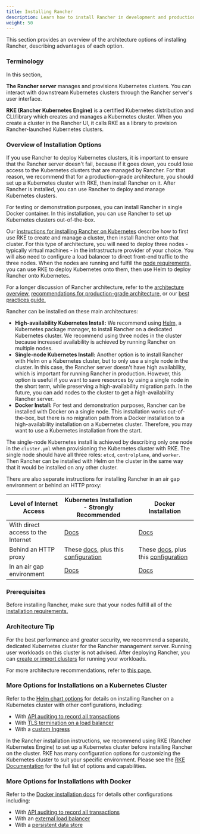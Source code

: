 ```yaml
---
title: Installing Rancher
description: Learn how to install Rancher in development and production environments. Read about single node and high availability installation
weight: 50
---
```


This section provides an overview of the architecture options of installing Rancher, describing advantages of each option.

### Terminology

In this section,

**The Rancher server** manages and provisions Kubernetes clusters. You can interact with downstream Kubernetes clusters through the Rancher server's user interface.

**RKE (Rancher Kubernetes Engine)** is a certified Kubernetes distribution and CLI/library which creates and manages a Kubernetes cluster. When you create a cluster in the Rancher UI, it calls RKE as a library to provision Rancher-launched Kubernetes clusters.

### Overview of Installation Options

If you use Rancher to deploy Kubernetes clusters, it is important to ensure that the Rancher server doesn't fail, because if it goes down, you could lose access to the Kubernetes clusters that are managed by Rancher. For that reason, we recommend that for a production-grade architecture, you should set up a Kubernetes cluster with RKE, then install Rancher on it. After Rancher is installed, you can use Rancher to deploy and manage Kubernetes clusters.

For testing or demonstration purposes, you can install Rancher in single Docker container. In this installation, you can use Rancher to set up Kubernetes clusters out-of-the-box.

Our [instructions for installing Rancher on Kubernetes]({{<baseurl>}}/rancher/v2.x/en/installation/k8s-install) describe how to first use RKE to create and manage a cluster, then install Rancher onto that cluster. For this type of architecture, you will need to deploy three nodes - typically virtual machines - in the infrastructure provider of your choice. You will also need to configure a load balancer to direct front-end traffic to the three nodes. When the nodes are running and fulfill the [node requirements,]({{<baseurl>}}/rancher/v2.x/en/installation/requirements) you can use RKE to deploy Kubernetes onto them, then use Helm to deploy Rancher onto Kubernetes.

For a longer discussion of Rancher architecture, refer to the [architecture overview,]({{<baseurl>}}/rancher/v2.x/en/overview/architecture) [recommendations for production-grade architecture,]({{<baseurl>}}/rancher/v2.x/en/overview/architecture-recommendations) or our [best practices guide.]({{<baseurl>}}/rancher/v2.x/en/best-practices/deployment-types)

Rancher can be installed on these main architectures:

- **High-availability Kubernetes Install:** We recommend using [Helm,]({{<baseurl>}}/rancher/v2.x/en/overview/concepts/#about-helm) a Kubernetes package manager, to install Rancher on a dedicated Kubernetes cluster. We recommend using three nodes in the cluster because increased availability is achieved by running Rancher on multiple nodes.
- **Single-node Kubernetes Install:** Another option is to install Rancher with Helm on a Kubernetes cluster, but to only use a single node in the cluster. In this case, the Rancher server doesn't have high availability, which is important for running Rancher in production. However, this option is useful if you want to save resources by using a single node in the short term, while preserving a high-availability migration path. In the future, you can add nodes to the cluster to get a high-availability Rancher server.
- **Docker Install:** For test and demonstration purposes, Rancher can be installed with Docker on a single node. This installation works out-of-the-box, but there is no migration path from a Docker installation to a high-availability installation on a Kubernetes cluster. Therefore, you may want to use a Kubernetes installation from the start.

The single-node Kubernetes install is achieved by describing only one node in the `cluster.yml` when provisioning the Kubernetes cluster with RKE. The single node should have all three roles: `etcd`, `controlplane`, and `worker`. Then Rancher can be installed with Helm on the cluster in the same way that it would be installed on any other cluster.

There are also separate instructions for installing Rancher in an air gap environment or behind an HTTP proxy:

| Level of Internet Access           | Kubernetes Installation - Strongly Recommended                | Docker Installation                             |
| ---------------------------------- | ------------------------------ | ---------- |
| With direct access to the Internet | [Docs]({{<baseurl>}}/rancher/v2.x/en/installation/k8s-install/) | [Docs]({{<baseurl>}}/rancher/v2.x/en/installation/other-installation-methods/single-node-docker)                                                                                     |
| Behind an HTTP proxy                | These [docs,]({{<baseurl>}}/rancher/v2.x/en/installation/k8s-install/) plus this [configuration]({{<baseurl>}}/rancher/v2.x/en/installation/options/chart-options/#http-proxy) |  These [docs,]({{<baseurl>}}/rancher/v2.x/en/installation/other-installation-methods/single-node) plus this [configuration]({{<baseurl>}}/rancher/v2.x/en/installation/other-installation-methods/single-node/proxy/) |
| In an air gap environment          | [Docs]({{<baseurl>}}/rancher/v2.x/en/installation/other-installation-methods/air-gap)                                                                                                                               | [Docs]({{<baseurl>}}/rancher/v2.x/en/installation/other-installation-methods/air-gap)                                                                                         |

### Prerequisites
Before installing Rancher, make sure that your nodes fulfill all of the [installation requirements.]({{<baseurl>}}/rancher/v2.x/en/installation/requirements/)

### Architecture Tip

For the best performance and greater security, we recommend a separate, dedicated Kubernetes cluster for the Rancher management server. Running user workloads on this cluster is not advised. After deploying Rancher, you can [create or import clusters]({{<baseurl>}}/rancher/v2.x/en/cluster-provisioning/#cluster-creation-in-rancher) for running your workloads.

For more architecture recommendations, refer to [this page.]({{<baseurl>}}/rancher/v2.x/en/overview/architecture-recommendations)

### More Options for Installations on a Kubernetes Cluster

Refer to the [Helm chart options]({{<baseurl>}}/rancher/v2.x/en/installation/options/chart-options/) for details on installing Rancher on a Kubernetes cluster with other configurations, including:

- With [API auditing to record all transactions]({{<baseurl>}}/rancher/v2.x/en/installation/options/chart-options/#api-audit-log)
- With [TLS termination on a load balancer]({{<baseurl>}}/rancher/v2.x/en/installation/options/chart-options/#external-tls-termination)
- With a [custom Ingress]({{<baseurl>}}/rancher/v2.x/en/installation/options/chart-options/#customizing-your-ingress)

In the Rancher installation instructions, we recommend using RKE (Rancher Kubernetes Engine) to set up a Kubernetes cluster before installing Rancher on the cluster. RKE has many configuration options for customizing the Kubernetes cluster to suit your specific environment. Please see the [RKE Documentation]({{<baseurl>}}/rke/latest/en/config-options/) for the full list of options and capabilities.

### More Options for Installations with Docker

Refer to the [Docker installation docs]({{<baseurl>}}/rancher/v2.x/en/installation/other-installation-methods/single-node-docker) for details other configurations including:

- With [API auditing to record all transactions]({{<baseurl>}}/rancher/v2.x/en/installation/other-installation-methods/single-node-docker/#api-audit-log)
- With an [external load balancer]({{<baseurl>}}/rancher/v2.x/en/installation/other-installation-methods/single-node-docker/single-node-install-external-lb/)
- With a [persistent data store]({{<baseurl>}}/rancher/v2.x/en/installation/other-installation-methods/single-node-docker/#persistent-data)
